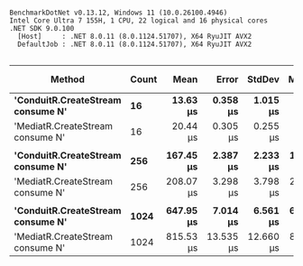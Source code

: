 ```

BenchmarkDotNet v0.13.12, Windows 11 (10.0.26100.4946)
Intel Core Ultra 7 155H, 1 CPU, 22 logical and 16 physical cores
.NET SDK 9.0.100
  [Host]     : .NET 8.0.11 (8.0.1124.51707), X64 RyuJIT AVX2
  DefaultJob : .NET 8.0.11 (8.0.1124.51707), X64 RyuJIT AVX2


```
| Method                            | Count | Mean      | Error     | StdDev    | Median    | Ratio | RatioSD | Gen0   | Allocated | Alloc Ratio |
|---------------------------------- |------ |----------:|----------:|----------:|----------:|------:|--------:|-------:|----------:|------------:|
| **&#39;ConduitR.CreateStream consume N&#39;** | **16**    |  **13.63 μs** |  **0.358 μs** |  **1.015 μs** |  **13.01 μs** |  **1.00** |    **0.00** | **0.0610** |     **782 B** |        **1.00** |
| &#39;MediatR.CreateStream consume N&#39;  | 16    |  20.44 μs |  0.305 μs |  0.255 μs |  20.54 μs |  1.32 |    0.06 | 0.0610 |    1020 B |        1.30 |
|                                   |       |           |           |           |           |       |         |        |           |             |
| **&#39;ConduitR.CreateStream consume N&#39;** | **256**   | **167.45 μs** |  **2.387 μs** |  **2.233 μs** | **168.17 μs** |  **1.00** |    **0.00** |      **-** |     **832 B** |        **1.00** |
| &#39;MediatR.CreateStream consume N&#39;  | 256   | 208.07 μs |  3.298 μs |  3.798 μs | 206.87 μs |  1.25 |    0.03 |      - |    1032 B |        1.24 |
|                                   |       |           |           |           |           |       |         |        |           |             |
| **&#39;ConduitR.CreateStream consume N&#39;** | **1024**  | **647.95 μs** |  **7.014 μs** |  **6.561 μs** | **647.04 μs** |  **1.00** |    **0.00** |      **-** |     **833 B** |        **1.00** |
| &#39;MediatR.CreateStream consume N&#39;  | 1024  | 815.53 μs | 13.535 μs | 12.660 μs | 813.13 μs |  1.26 |    0.03 |      - |    1033 B |        1.24 |
